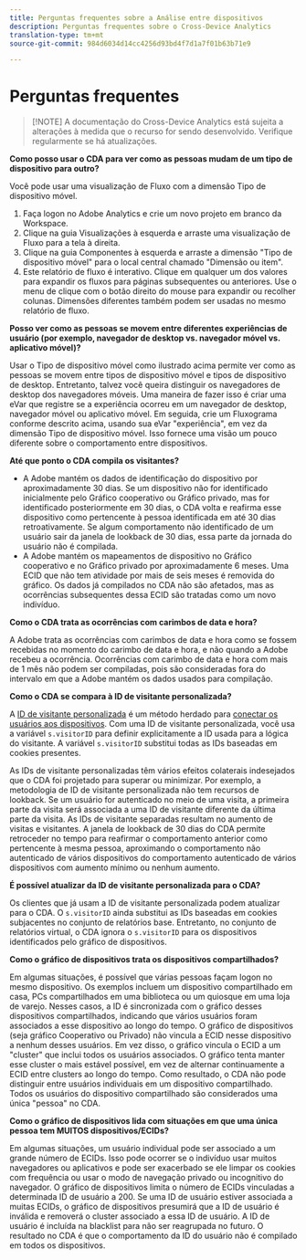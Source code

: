 ```yaml
---
title: Perguntas frequentes sobre a Análise entre dispositivos
description: Perguntas frequentes sobre o Cross-Device Analytics
translation-type: tm+mt
source-git-commit: 984d6034d14cc4256d93bd4f7d1a7f01b63b71e9

---
```



# Perguntas frequentes

> [!NOTE] A documentação do Cross-Device Analytics está sujeita a alterações à medida que o recurso for sendo desenvolvido. Verifique regularmente se há atualizações.

**Como posso usar o CDA para ver como as pessoas mudam de um tipo de dispositivo para outro?**

Você pode usar uma visualização de Fluxo com a dimensão Tipo de dispositivo móvel.

1. Faça logon no Adobe Analytics e crie um novo projeto em branco da Workspace.
2. Clique na guia Visualizações à esquerda e arraste uma visualização de Fluxo para a tela à direita.
3. Clique na guia Componentes à esquerda e arraste a dimensão &quot;Tipo de dispositivo móvel&quot; para o local central chamado &quot;Dimensão ou item&quot;.
4. Este relatório de fluxo é interativo. Clique em qualquer um dos valores para expandir os fluxos para páginas subsequentes ou anteriores. Use o menu de clique com o botão direito do mouse para expandir ou recolher colunas. Dimensões diferentes também podem ser usadas no mesmo relatório de fluxo.

**Posso ver como as pessoas se movem entre diferentes experiências de usuário (por exemplo, navegador de desktop vs. navegador móvel vs. aplicativo móvel)?**

Usar o Tipo de dispositivo móvel como ilustrado acima permite ver como as pessoas se movem entre tipos de dispositivo móvel e tipos de dispositivo de desktop. Entretanto, talvez você queira distinguir os navegadores de desktop dos navegadores móveis. Uma maneira de fazer isso é criar uma eVar que registre se a experiência ocorreu em um navegador de desktop, navegador móvel ou aplicativo móvel. Em seguida, crie um Fluxograma conforme descrito acima, usando sua eVar &quot;experiência&quot;, em vez da dimensão Tipo de dispositivo móvel. Isso fornece uma visão um pouco diferente sobre o comportamento entre dispositivos.

**Até que ponto o CDA compila os visitantes?**

* A Adobe mantém os dados de identificação do dispositivo por aproximadamente 30 dias. Se um dispositivo não for identificado inicialmente pelo Gráfico cooperativo ou Gráfico privado, mas for identificado posteriormente em 30 dias, o CDA volta e reafirma esse dispositivo como pertencente à pessoa identificada em até 30 dias retroativamente. Se algum comportamento não identificado de um usuário sair da janela de lookback de 30 dias, essa parte da jornada do usuário não é compilada.
* A Adobe mantém os mapeamentos de dispositivo no Gráfico cooperativo e no Gráfico privado por aproximadamente 6 meses. Uma ECID que não tem atividade por mais de seis meses é removida do gráfico. Os dados já compilados no CDA não são afetados, mas as ocorrências subsequentes dessa ECID são tratadas como um novo indivíduo.

**Como o CDA trata as ocorrências com carimbos de data e hora?**

A Adobe trata as ocorrências com carimbos de data e hora como se fossem recebidas no momento do carimbo de data e hora, e não quando a Adobe recebeu a ocorrência. Ocorrências com carimbo de data e hora com mais de 1 mês não podem ser compiladas, pois são consideradas fora do intervalo em que a Adobe mantém os dados usados para compilação.

**Como o CDA se compara à ID de visitante personalizada?**

A [ID de visitante personalizada](/help/implement/vars/config-vars/visitorid.md) é um método herdado para [conectar os usuários aos dispositivos](/help/implement/js/xdevice-visid/xdevice-connecting.md). Com uma ID de visitante personalizada, você usa a variável `s.visitorID` para definir explicitamente a ID usada para a lógica do visitante. A variável `s.visitorID` substitui todas as IDs baseadas em cookies presentes.

As IDs de visitante personalizadas têm vários efeitos colaterais indesejados que o CDA foi projetado para superar ou minimizar. Por exemplo, a metodologia de ID de visitante personalizada não tem recursos de lookback. Se um usuário for autenticado no meio de uma visita, a primeira parte da visita será associada a uma ID de visitante diferente da última parte da visita. As IDs de visitante separadas resultam no aumento de visitas e visitantes. A janela de lookback de 30 dias do CDA permite retroceder no tempo para reafirmar o comportamento anterior como pertencente à mesma pessoa, aproximando o comportamento não autenticado de vários dispositivos do comportamento autenticado de vários dispositivos com aumento mínimo ou nenhum aumento.

**É possível atualizar da ID de visitante personalizada para o CDA?**

Os clientes que já usam a ID de visitante personalizada podem atualizar para o CDA. O `s.visitorID` ainda substitui as IDs baseadas em cookies subjacentes no conjunto de relatórios base. Entretanto, no conjunto de relatórios virtual, o CDA ignora o `s.visitorID` para os dispositivos identificados pelo gráfico de dispositivos.

**Como o gráfico de dispositivos trata os dispositivos compartilhados?**

Em algumas situações, é possível que várias pessoas façam logon no mesmo dispositivo. Os exemplos incluem um dispositivo compartilhado em casa, PCs compartilhados em uma biblioteca ou um quiosque em uma loja de varejo. Nesses casos, a ID é sincronizada com o gráfico desses dispositivos compartilhados, indicando que vários usuários foram associados a esse dispositivo ao longo do tempo. O gráfico de dispositivos (seja gráfico Cooperativo ou Privado) não vincula a ECID nesse dispositivo a nenhum desses usuários. Em vez disso, o gráfico vincula o ECID a um &quot;cluster&quot; que inclui todos os usuários associados. O gráfico tenta manter esse cluster o mais estável possível, em vez de alternar continuamente a ECID entre clusters ao longo do tempo. Como resultado, o CDA não pode distinguir entre usuários individuais em um dispositivo compartilhado. Todos os usuários do dispositivo compartilhado são considerados uma única &quot;pessoa&quot; no CDA.

**Como o gráfico de dispositivos lida com situações em que uma única pessoa tem MUITOS dispositivos/ECIDs?**

Em algumas situações, um usuário individual pode ser associado a um grande número de ECIDs. Isso pode ocorrer se o indivíduo usar muitos navegadores ou aplicativos e pode ser exacerbado se ele limpar os cookies com frequência ou usar o modo de navegação privado ou incognitivo do navegador. O gráfico de dispositivos limita o número de ECIDs vinculadas a determinada ID de usuário a 200. Se uma ID de usuário estiver associada a muitas ECIDs, o gráfico de dispositivos presumirá que a ID de usuário é inválida e removerá o cluster associado a essa ID de usuário. A ID de usuário é incluída na blacklist para não ser reagrupada no futuro. O resultado no CDA é que o comportamento da ID do usuário não é compilado em todos os dispositivos.
